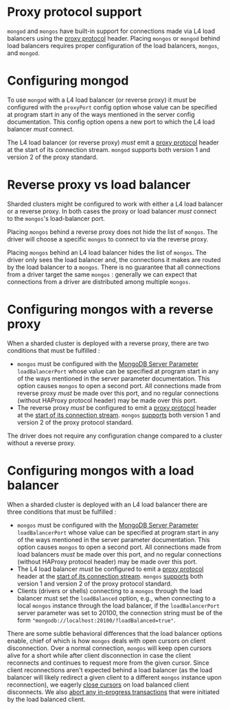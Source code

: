 # Proxy protocol support

`mongod` and `mongos` have built-in support for connections made via L4 load balancers using
the [proxy protocol][proxy-protocol-url] header. Placing `mongos` or `mongod` behind load balancers
requires proper configuration of the load balancers, `mongos`, and `mongod`.

# Configuring mongod

To use `mongod` with a L4 load balancer (or reverse proxy) it _must_ be configured with the
`proxyPort` config option whose value can be specified at program start in any of the ways
mentioned in the server config documentation. This config option opens a new port to which the
L4 load balancer _must_ connect.

The L4 load balancer (or reverse proxy) _must_ emit a [proxy protocol][proxy-protocol-url] header
at the start of its connection stream. `mongod` supports both version 1 and version 2 of the proxy
standard.

# Reverse proxy vs load balancer

Sharded clusters might be configured to work with either a L4 load balancer or a reverse proxy. In
both cases the proxy or load balancer _must_ connect to the `mongos`'s load-balancer port.

Placing `mongos` behind a reverse proxy does not hide the list of `mongos`. The driver will choose
a specific `mongos` to connect to via the reverse proxy.

Placing `mongos` behind an L4 load balancer hides the list of `mongos`. The driver only sees the
load balancer and, the connections it makes are routed by the load balancer to a `mongos`. There is
no guarantee that all connections from a driver target the same `mongos` : generally we can expect
that connections from a driver are distributed among multiple `mongos`.

# Configuring mongos with a reverse proxy

When a sharded cluster is deployed with a reverse proxy, there are two conditions that must be
fulfilled :

- `mongos` must be configured with the [MongoDB Server Parameter](https://docs.mongodb.com/manual/reference/parameters/) `loadBalancerPort` whose value can be specified at program start in any of the ways mentioned in the server parameter documentation.
  This option causes `mongos` to open a second port. All connections made from reverse proxy _must_ be made over this port, and no regular connections (without HAProxy protocol header) may be made over this port.
- The reverse proxy _must_ be configured to emit a [proxy protocol][proxy-protocol-url] header
  at the [start of its connection stream](https://github.com/mongodb/mongo/commit/3a18d295d22b377cc7bc4c97bd3b6884d065bb85). `mongos` [supports](https://github.com/mongodb/mongo/commit/786482da93c3e5e58b1c690cb060f00c60864f69) both version 1 and version 2 of the proxy
  protocol standard.

The driver does not require any configuration change compared to a cluster without a reverse proxy.

# Configuring mongos with a load balancer

When a sharded cluster is deployed with an L4 load balancer there are three conditions that must be
fulfilled :

- `mongos` must be configured with the [MongoDB Server Parameter](https://docs.mongodb.com/manual/reference/parameters/) `loadBalancerPort` whose value can be specified at program start in any of the ways mentioned in the server parameter documentation.
  This option causes `mongos` to open a second port. All connections made from load
  balancers _must_ be made over this port, and no regular connections (without HAProxy protocol header) may be made over this port.
- The L4 load balancer _must_ be configured to emit a [proxy protocol][proxy-protocol-url] header
  at the [start of its connection stream](https://github.com/mongodb/mongo/commit/3a18d295d22b377cc7bc4c97bd3b6884d065bb85). `mongos` [supports](https://github.com/mongodb/mongo/commit/786482da93c3e5e58b1c690cb060f00c60864f69) both version 1 and version 2 of the proxy
  protocol standard.
- Clients (drivers or shells) connecting to a `mongos` through the load balancer must set the `loadBalanced` option,
  e.g., when connecting to a local `mongos` instance through the load balancer, if the `loadBalancerPort` server parameter was set to 20100, the
  connection string must be of the form `"mongodb://localhost:20100/?loadBalanced=true"`.

There are some subtle behavioral differences that the load balancer options enable, chief of
which is how `mongos` deals with open cursors on client disconnection. Over a normal connection,
`mongos` will keep open cursors alive for a short while after client disconnection in case the
client reconnects and continues to request more from the given cursor. Since client reconnections
aren't expected behind a load balancer (as the load balancer will likely redirect a given client
to a different `mongos` instance upon reconnection), we eagerly [close cursors](https://github.com/mongodb/mongo/commit/b429d5dda98bbe18ab0851ffd1729d3b57fc8a4e) on load balanced
client disconnects. We also [abort any in-progress transactions](https://github.com/mongodb/mongo/commit/74628ed4e314dfe0fd69d3fbae1411981a869f6b) that were initiated by the load balanced client.

[proxy-protocol-url]: https://www.haproxy.org/download/1.8/doc/proxy-protocol.txt
